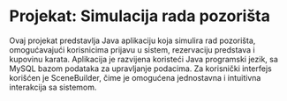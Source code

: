 # Projekat: Simulacija rada pozorišta

Ovaj projekat predstavlja Java aplikaciju koja simulira rad pozorišta, omogućavajući korisnicima prijavu u sistem, rezervaciju predstava i kupovinu karata. Aplikacija je razvijena koristeći Java programski jezik, sa MySQL bazom podataka za upravljanje podacima. Za korisnički interfejs korišćen je SceneBuilder, čime je omogućena jednostavna i intuitivna interakcija sa sistemom.
